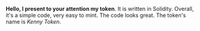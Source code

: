 **Hello, I present to your attention my token**. 
It is written in Solidity. Overall, it's a simple code, very easy to mint. The code looks great.
The token's name is *Kenny Token*.
